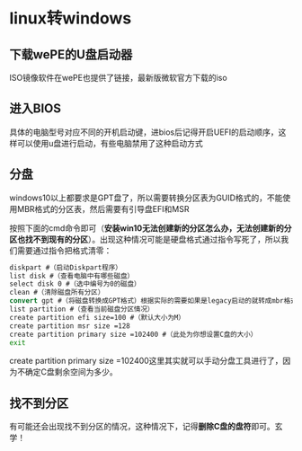 # linux转windows

## 下载wePE的U盘启动器

ISO镜像软件在wePE也提供了链接，最新版微软官方下载的iso

## 进入BIOS

具体的电脑型号对应不同的开机启动键，进bios后记得开启UEFI的启动顺序，这样可以使用u盘进行启动，有些电脑禁用了这种启动方式

## 分盘

windows10以上都要求是GPT盘了，所以需要转换分区表为GUID格式的，不能使用MBR格式的分区表，然后需要有引导盘EFI和MSR

按照下面的cmd命令即可（**安装win10无法创建新的分区怎么办，无法创建新的分区也找不到现有的分区**）。出现这种情况可能是硬盘格式通过指令写死了，所以我们需要通过指令把格式清零：

```cmd
diskpart #（启动Diskpart程序）
list disk #（查看电脑中有哪些磁盘）
select disk 0 #（选中编号为0的磁盘）
clean #（清除磁盘所有分区）
convert gpt #（将磁盘转换成GPT格式）根据实际的需要如果是legacy启动的就转成mbr格式
list partition #（查看当前磁盘分区情况）
create partition efi size=100 #（默认大小为M）
create partition msr size =128
create partition primary size =102400 #（此处为你想设置C盘的大小）
exit
```

create partition primary size =102400这里其实就可以手动分盘工具进行了，因为不确定C盘剩余空间为多少。

## 找不到分区

有可能还会出现找不到分区的情况，这种情况下，记得**删除C盘的盘符**即可。玄学！



